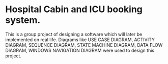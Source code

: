 
#  Hospital Cabin and ICU booking system.

This is a group project of designing a software which will later be implemented on real life. Diagrams like USE CASE DIAGRAM, ACTIVITY DIAGRAM, SEQUENCE DIAGRAM, STATE MACHINE DIAGRAM, DATA FLOW DIAGRAM, WINDOWS NAVIGATION DIAGRAM were used to design this project.

